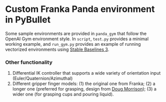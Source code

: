 # Custom Franka Panda environment in PyBullet

Some sample environments are provided in ```panda_gym``` that follow the OpenAI Gym environment style.  In ```script```, ```test.py``` provides a minimal working example, and ```run_gym.py``` provides an example of running vectorized environments using [Stable Baselines 3](https://stable-baselines3.readthedocs.io/en/master/guide/vec_envs.html). 

### Other functionality

1. Differential IK controller that supports a wide variety of orientation input (Euler/Quaternion/Azimuthal)
2. Different gripper finger models: (1) the original one from Franka; (2) a longer one (preferred for grasping, design from [Doug Morrison](https://dougsm.com/)); (3) a wider one (for grasping cups and pouring liquid).
